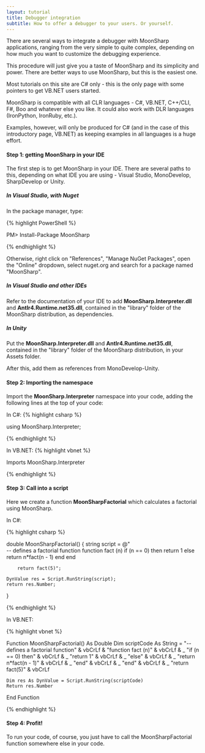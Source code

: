 ```yaml
---
layout: tutorial
title: Debugger integration
subtitle: How to offer a debugger to your users. Or yourself.
---
```


There are several ways to integrate a debugger with MoonSharp applications, ranging from the very simple to quite complex, depending on how much
you want to customize the debugging experience.








This procedure will just give you a taste of MoonSharp and its simplicity and power.
There are better ways to use MoonSharp, but this is the easiest one.

Most tutorials on this site are C# only - this is the only page with some pointers to get VB.NET users started.

<div class="alert alert-success" role="alert">
MoonSharp is compatible with all CLR languages - C#, VB.NET, C++/CLI, F#, Boo and whatever else you like. 
It could also work with DLR languages (IronPython, IronRuby, etc.).

Examples, however, will only be produced for C# (and in the case of this introductory page, VB.NET) as 
keeping examples in all languages is a huge effort.

</div>






#### Step 1: getting MoonSharp in your IDE

The first step is to get MoonSharp in your IDE.
There are several paths to this, depending on what IDE you are using - Visual Studio, MonoDevelop, SharpDevelop or Unity.

##### In Visual Studio, with Nuget

In the package manager, type:

{% highlight PowerShell %}

PM> Install-Package MoonSharp 

{% endhighlight %}

Otherwise, right click on "References", "Manage NuGet Packages", open the "Online" dropdown, select nuget.org and search for a 
package named "MoonSharp".


##### In Visual Studio and other IDEs

Refer to the documentation of your IDE to add **MoonSharp.Interpreter.dll** and **Antlr4.Runtime.net35.dll**, contained in the "library" folder
of the MoonSharp distribution, as dependencies.


##### In Unity

Put the **MoonSharp.Interpreter.dll** and **Antlr4.Runtime.net35.dll**, contained in the "library" folder
of the MoonSharp distribution, in your Assets folder.

After this, add them as references from MonoDevelop-Unity.



#### Step 2: Importing the namespace
Import the **MoonSharp.Interpreter** namespace into your code, adding the following lines at the top of your code:

In C#:
{% highlight csharp %}
 
using MoonSharp.Interpreter;

{% endhighlight %}


In VB.NET:
{% highlight vbnet %}
 
Imports MoonSharp.Interpreter

{% endhighlight %}

#### Step 3: Call into a script 
Here we create a function **MoonSharpFactorial** which calculates a factorial using MoonSharp.

In C#:

{% highlight csharp %}

double MoonSharpFactorial()
{
	string script = @"    
		-- defines a factorial function
		function fact (n)
			if (n == 0) then
				return 1
			else
				return n*fact(n - 1)
			end
		end

		return fact(5)";

	DynValue res = Script.RunString(script);
	return res.Number;
}

{% endhighlight %}

In VB.NET:

{% highlight vbnet %}

Function MoonSharpFactorial() As Double
	Dim scriptCode As String = "-- defines a factorial function" & vbCrLf &
			"function fact (n)" & vbCrLf & _
				"if (n == 0) then" & vbCrLf & _
					"return 1" & vbCrLf & _
				"else" & vbCrLf & _
					"return n*fact(n - 1)" & vbCrLf & _
				"end" & vbCrLf & _
			"end" & vbCrLf & _
			"return fact(5)" & vbCrLf

	Dim res As DynValue = Script.RunString(scriptCode)
	Return res.Number
End Function

{% endhighlight %}

#### Step 4: Profit!

To run your code, of course, you just have to call the MoonSharpFactorial function 
somewhere else in your code.






        
		
		
		


